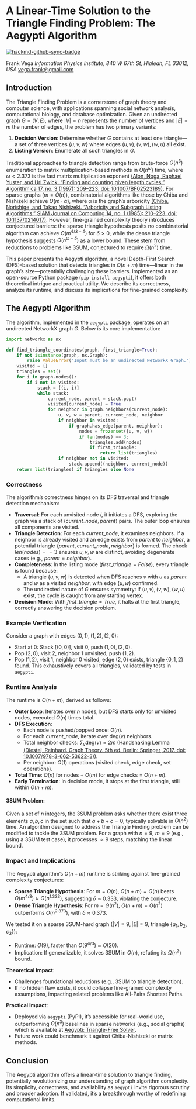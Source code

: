 # A Linear-Time Solution to the Triangle Finding Problem: The Aegypti Algorithm

[![hackmd-github-sync-badge](https://hackmd.io/fXSlG-OuTxGAqUHH71M_PA/badge)](https://hackmd.io/fXSlG-OuTxGAqUHH71M_PA)


Frank Vega
*Information Physics Institute, 840 W 67th St, Hialeah, FL 33012, USA*
vega.frank@gmail.com

## Introduction

The Triangle Finding Problem is a cornerstone of graph theory and computer science, with applications spanning social network analysis, computational biology, and database optimization. Given an undirected graph $G = (V, E)$, where $|V| = n$ represents the number of vertices and $|E| = m$ the number of edges, the problem has two primary variants:
1. **Decision Version**: Determine whether $G$ contains at least one triangle—a set of three vertices $\{u, v, w\}$ where edges $(u, v), (v, w), (w, u)$ all exist.
2. **Listing Version**: Enumerate all such triangles in $G$.

Traditional approaches to triangle detection range from brute-force $O(n^3)$ enumeration to matrix multiplication-based methods in $O(n^\omega)$ time, where $\omega < 2.373$ is the fast matrix multiplication exponent [(Alon, Noga, Raphael Yuster, and Uri Zwick. “Finding and counting given length cycles.” Algorithmica 17, no. 3 (1997): 209–223. doi: 10.1007/BF02523189)](https://doi.org/10.1007/BF02523189). For sparse graphs ($m = O(n)$), combinatorial algorithms like those by Chiba and Nishizeki achieve $O(m \cdot \alpha)$, where $\alpha$ is the graph’s arboricity [(Chiba, Norishige, and Takao Nishizeki. “Arboricity and Subgraph Listing Algorithms.” SIAM Journal on Computing 14, no. 1 (1985): 210–223. doi: 10.1137/0214017)](https://doi.org/10.1137/0214017). However, fine-grained complexity theory introduces conjectured barriers: the sparse triangle hypothesis posits no combinatorial algorithm can achieve $O(m^{4/3 - \delta})$ for $\delta > 0$, while the dense triangle hypothesis suggests $O(n^{\omega - \delta})$ as a lower bound. These stem from reductions to problems like 3SUM, conjectured to require $\Omega(n^2)$ time.

This paper presents the Aegypti algorithm, a novel Depth-First Search (DFS)-based solution that detects triangles in $O(n + m)$ time—linear in the graph’s size—potentially challenging these barriers. Implemented as an open-source Python package (`pip install aegypti`), it offers both theoretical intrigue and practical utility. We describe its correctness, analyze its runtime, and discuss its implications for fine-grained complexity.

## The Aegypti Algorithm

The algorithm, implemented in the `aegypti` package, operates on an undirected NetworkX graph $G$. Below is its core implementation:

```python
import networkx as nx

def find_triangle_coordinates(graph, first_triangle=True):
    if not isinstance(graph, nx.Graph):
        raise ValueError("Input must be an undirected NetworkX Graph.")
    visited = {}
    triangles = set()
    for i in graph.nodes():
        if i not in visited:
            stack = [(i, i)]
            while stack:
                current_node, parent = stack.pop()
                visited[current_node] = True
                for neighbor in graph.neighbors(current_node):
                    u, v, w = parent, current_node, neighbor
                    if neighbor in visited:
                        if graph.has_edge(parent, neighbor):
                            nodes = frozenset({u, v, w})
                            if len(nodes) == 3:
                                triangles.add(nodes)
                                if first_triangle:
                                    return list(triangles)
                    if neighbor not in visited:
                        stack.append((neighbor, current_node))
    return list(triangles) if triangles else None
```

### Correctness

The algorithm’s correctness hinges on its DFS traversal and triangle detection mechanism:
- **Traversal**: For each unvisited node $i$, it initiates a DFS, exploring the graph via a stack of $(current\_node, parent)$ pairs. The outer loop ensures all components are visited.
- **Triangle Detection**: For each $current\_node$, it examines neighbors. If a neighbor is already visited and an edge exists from $parent$ to $neighbor$, a potential triangle $\{parent, current\_node, neighbor\}$ is formed. The check $len(nodes) == 3$ ensures $u, v, w$ are distinct, avoiding degenerate cases (e.g., $parent = neighbor$).
- **Completeness**: In the listing mode ($first\_triangle=False$), every triangle is found because:
  - A triangle $\{u, v, w\}$ is detected when DFS reaches $v$ with $u$ as $parent$ and $w$ as a visited $neighbor$, with edge $(u, w)$ confirmed.
  - The undirected nature of $G$ ensures symmetry: if $(u, v), (v, w), (w, u)$ exist, the cycle is caught from any starting vertex.
- **Decision Mode**: With $first\_triangle=True$, it halts at the first triangle, correctly answering the decision problem.

### Example Verification

Consider a graph with edges $(0, 1), (1, 2), (2, 0)$:
- Start at 0: Stack $[(0, 0)]$, visit 0, push $(1, 0), (2, 0)$.
- Pop $(2, 0)$, visit 2, neighbor 1 unvisited, push $(1, 2)$.
- Pop $(1, 2)$, visit 1, neighbor 0 visited, edge $(2, 0)$ exists, triangle $\{0, 1, 2\}$ found.
This exhaustively covers all triangles, validated by tests in `aegypti`.

### Runtime Analysis

The runtime is $O(n + m)$, derived as follows:
- **Outer Loop**: Iterates over $n$ nodes, but DFS starts only for unvisited nodes, executed $O(n)$ times total.
- **DFS Execution**:
  - Each node is pushed/popped once: $O(n)$.
  - For each $current\_node$, iterate over $\text{deg}(v)$ neighbors.
  - Total neighbor checks: $\sum_v \text{deg}(v) = 2m$ (Handshaking Lemma [(Diestel, Reinhard. Graph Theory. 5th ed. Berlin: Springer, 2017. doi: 10.1007/978-3-662-53622-3)](https://doi.org/10.1007/978-3-662-53622-3)).
  - Per neighbor: $O(1)$ operations (visited check, edge check, set operations).
- **Total Time**: $O(n)$ for nodes + $O(m)$ for edge checks = $O(n + m)$.
- **Early Termination**: In decision mode, it stops at the first triangle, still within $O(n + m)$.

#### 3SUM Problem: 

Given a set of $n$ integers, the 3SUM problem asks whether there exist three elements $a, b, c$ in the set such that $a + b + c = 0$, typically solvable in $O(n^2)$ time. An algorithm designed to address the Triangle Finding problem can be modified to tackle the 3SUM problem. For a graph with $n = 9$, $m = 9$ (e.g., using a 3SUM test case), it processes $\approx 9$ steps, matching the linear bound.

### Impact and Implications

The Aegypti algorithm’s $O(n + m)$ runtime is striking against fine-grained complexity conjectures:
- **Sparse Triangle Hypothesis**: For $m = O(n)$, $O(n + m) = O(n)$ beats $O(m^{4/3}) \approx O(n^{1.333})$, suggesting $\delta \approx 0.333$, violating the conjecture.
- **Dense Triangle Hypothesis**: For $m = \Theta(n^2)$, $O(n + m) = O(n^2)$ outperforms $O(n^{2.373})$, with $\delta \approx 0.373$.

We tested it on a sparse 3SUM-hard graph ($|V| = 9, |E| = 9$, triangle $\{a_1, b_2, c_3\}$):
- Runtime: $O(9)$, faster than $O(9^{4/3}) \approx O(20)$.
- Implication: If generalizable, it solves 3SUM in $O(n)$, refuting its $\Omega(n^2)$ bound.

**Theoretical Impact**:
- Challenges foundational reductions (e.g., 3SUM to triangle detection).
- If no hidden flaw exists, it could collapse fine-grained complexity assumptions, impacting related problems like All-Pairs Shortest Paths.

**Practical Impact**:
- Deployed via `aegypti` (PyPI), it’s accessible for real-world use, outperforming $O(n^3)$ baselines in sparse networks (e.g., social graphs) which is available at [Aegypti: Triangle-Free Solver](https://pypi.org/project/aegypti/).
- Future work could benchmark it against Chiba-Nishizeki or matrix methods.

## Conclusion

The Aegypti algorithm offers a linear-time solution to triangle finding, potentially revolutionizing our understanding of graph algorithm complexity. Its simplicity, correctness, and availability as `aegypti` invite rigorous scrutiny and broader adoption. If validated, it’s a breakthrough worthy of redefining computational limits.
